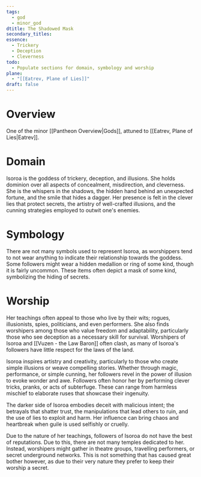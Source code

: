 ```yaml
---
tags:
  - god
  - minor_god
dtitle: The Shadowed Mask
secondary_titles: 
essence:
  - Trickery
  - Deception
  - Cleverness
todo:
  - Populate sections for domain, symbology and worship
plane:
  - "[[Eatrev, Plane of Lies]]"
draft: false
---
```

# Overview
One of the minor [[Pantheon Overview|Gods]], attuned to [[Eatrev, Plane of Lies|Eatrev]].
# Domain
Isoroa is the goddess of trickery, deception, and illusions. She holds dominion over all aspects of concealment, misdirection, and cleverness. She is the whispers in the shadows, the hidden hand behind an unexpected fortune, and the smile that hides a dagger. Her presence is felt in the clever lies that protect secrets, the artistry of well-crafted illusions, and the cunning strategies employed to outwit one's enemies.
# Symbology
There are not many symbols used to represent Isoroa, as worshippers tend to not wear anything to indicate their relationship towards the goddess. Some followers might wear a hidden medallion or ring of some kind, though it is fairly uncommon. These items often depict a mask of some kind, symbolizing the hiding of secrets.
# Worship
Her teachings often appeal to those who live by their wits; rogues, illusionists, spies, politicians, and even performers. She also finds worshipers among those who value freedom and adaptability, particularly those who see deception as a necessary skill for survival. Worshipers of Isoroa and [[Vuzen - the Law Baron]] often clash, as many of Isoroa's followers have little respect for the laws of the land.

Isoroa inspires artistry and creativity, particularly to those who create simple illusions or weave compelling stories. Whether through magic, performance, or simple cunning, her followers revel in the power of illusion to evoke wonder and awe. Followers often honor her by performing clever tricks, pranks, or acts of subterfuge. These can range from harmless mischief to elaborate ruses that showcase their ingenuity.

The darker side of Isoroa embodies deceit with malicious intent; the betrayals that shatter trust, the manipulations that lead others to ruin, and the use of lies to exploit and harm. Her influence can bring chaos and heartbreak when guile is used selfishly or cruelly.

Due to the nature of her teachings, followers of Isoroa do not have the best of reputations. Due to this, there are not many temples dedicated to her. Instead, worshipers might gather in theatre groups, travelling performers, or secret underground networks. This is not something that has caused great bother however, as due to their very nature they prefer to keep their worship a secret.